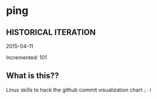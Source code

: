 # ping

## HISTORICAL ITERATION
2015-04-11

Incremented: 101

## What is this?? 
Linux skills to hack the github commit visualization chart `;-)`

